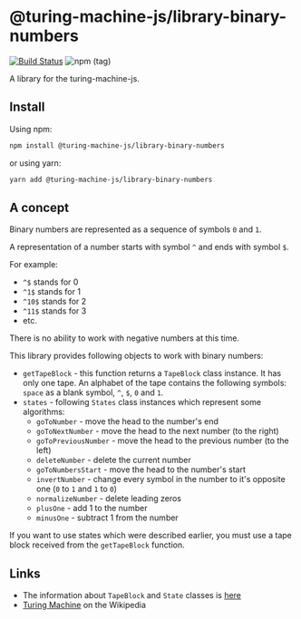 # @turing-machine-js/library-binary-numbers

[![Build Status](https://travis-ci.com/mellonis/turing-machine-js.svg?branch=master)](https://travis-ci.com/mellonis/turing-machine-js)
![npm (tag)](https://img.shields.io/npm/v/@turing-machine-js/library-binary-numbers)

A library for the turing-machine-js.

## Install

Using npm:

```sh
npm install @turing-machine-js/library-binary-numbers
```

or using yarn:

```sh
yarn add @turing-machine-js/library-binary-numbers
```

## A concept

Binary numbers are represented as a sequence of symbols `0` and `1`.

A representation of a number starts with symbol `^` and ends with symbol `$`.

For example:
- `^$` stands for 0
- `^1$` stands for 1
- `^10$` stands for 2
- `^11$` stands for 3
- etc.

There is no ability to work with negative numbers at this time.

This library provides following objects to work with binary numbers:
- `getTapeBlock` - this function returns a `TapeBlock` class instance. It has only one tape. An alphabet of the tape contains the following symbols: `space` as a blank symbol, `^`, `$`, `0` and `1`.
- `states` - following `States` class instances which represent some algorithms:
    - `goToNumber` - move the head to the number's end
    - `goToNextNumber` - move the head to the next number (to the right)
    - `goToPreviousNumber` - move the head to the previous number (to the left)
    - `deleteNumber` - delete the current number 
    - `goToNumbersStart` - move the head to the number's start 
    - `invertNumber` - change every symbol in the number to it's opposite one (`0` to `1` and `1` to `0`)
    - `normalizeNumber` - delete leading zeros
    - `plusOne` - add 1 to the number
    - `minusOne` - subtract 1 from the number 

If you want to use states which were described earlier, you must use a tape block received from the `getTapeBlock` function.

## Links

- The information about `TapeBlock` and `State` classes is [here](https://github.com/mellonis/turing-machine-js/tree/master/packages/machine) 
- [Turing Machine](https://en.wikipedia.org/wiki/Turing_machine) on the Wikipedia

